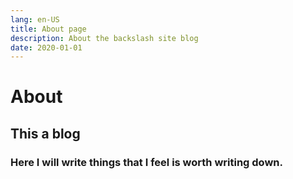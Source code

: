 ```yaml
---
lang: en-US
title: About page
description: About the backslash site blog
date: 2020-01-01
---
```


# About

## This a blog 

### Here I will write things that I feel is worth writing down.

